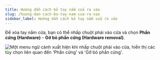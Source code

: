 ```yaml
---
title: Hướng dẫn cách bỏ tay nắm cửa ra vào
slug: /huong-dan-cach-bo-tay-nam-cua-ra-vao
sidebar_label: Hướng dẫn cách bỏ tay nắm cửa ra vào
---
```


Để xóa tay nắm cửa, bạn có thể nhấp chuột phải vào cửa và chọn **Phần cứng (Hardware)** – **Gỡ bỏ phần cứng (Hardware removal)**.

![Một menu ngữ cảnh xuất hiện khi nhấp chuột phải vào cửa, hiển thị các tùy chọn liên quan đến 'Phần cứng' và 'Gỡ bỏ phần cứng'.](https://storage.googleapis.com/jegavn_kb/image_jegavn/497.1.jpg)